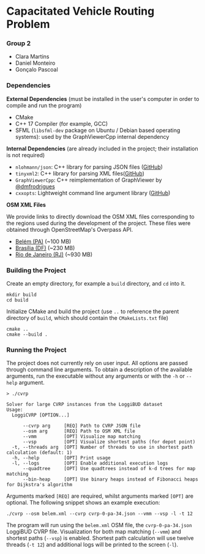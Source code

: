 # Capacitated Vehicle Routing Problem

### Group 2

- Clara Martins
- Daniel Monteiro
- Gonçalo Pascoal

### Dependencies

**External Dependencies** (must be installed in the user's computer in order to compile and run the program)

- CMake
- C++ 17 Compiler (for example, GCC)
- SFML (`libsfml-dev` package on Ubuntu / Debian based operating systems): used by the GraphViewerCpp internal dependency

**Internal Dependencies** (are already included in the project; their installation is not required)

- `nlohmann/json`: C++ library for parsing JSON files ([GitHub](https://github.com/nlohmann/json))
- `tinyxml2`: C++ library for parsing XML files([GitHub](https://github.com/leethomason/tinyxml2))
- `GraphViewerCpp`: C++ reimplementation of GraphViewer by [@dmfrodrigues](https://github.com/dmfrodrigues/GraphViewerCpp)
- `cxxopts`: Lightweight command line argument library ([GitHub](https://github.com/jarro2783/cxxopts))

**OSM XML Files**

We provide links to directly download the OSM XML files corresponding to the regions used during the development of the project. These files were obtained through OpenStreetMap's Overpass API.

- [Belém (PA)](https://mega.nz/file/WMBCEY6B#46JHWx_hywfucFZoM2lFKSRRkP7PvAAYoaUNpg2d_sI) (~100 MB)
- [Brasília (DF)](https://mega.nz/file/PRQGibbT#2hRCvpssBLAp9RTn_3q86SMqPZzgdpRTiv7RMP6XZxo) (~230 MB)
- [Rio de Janeiro (RJ)](https://mega.nz/file/uUpAgYbC#jiBGd9IWf76QUTGXi-SpG06OEJ8IHUirXnxfOTpe-x8) (~930 MB)

### Building the Project

Create an empty directory, for example a `build` directory, and `cd` into it.
```
mkdir build
cd build
```

Initialize CMake and build the project (use `..` to reference the parent directory of `build`, which should contain the `CMakeLists.txt` file)
```
cmake ..
cmake --build .
```

### Running the Project

The project does not currently rely on user input. All options are passed through command
line arguments. To obtain a description of the available arguments, run the executable without
any arguments or with the `-h` or `--help` argument.

```
> ./cvrp

Solver for large CVRP instances from the LoggiBUD dataset
Usage:
  LoggiCVRP [OPTION...]

      --cvrp arg     [REQ] Path to CVRP JSON file
      --osm arg      [REQ] Path to OSM XML file
      --vmm          [OPT] Visualize map matching
      --vsp          [OPT] Visualize shortest paths (for depot point)
  -t, --threads arg  [OPT] Number of threads to use in shortest path calculation (default: 1)
  -h, --help         [OPT] Print usage
  -l, --logs         [OPT] Enable additional execution logs
      --quadtree     [OPT] Use quadtrees instead of k-d trees for map matching
      --bin-heap     [OPT] Use binary heaps instead of Fibonacci heaps for Dijkstra's algorithm
```

Arguments marked `[REQ]` are required, whilst arguments marked `[OPT]` are optional. The following snippet shows an example execution:

```
./cvrp --osm belem.xml --cvrp cvrp-0-pa-34.json --vmm --vsp -l -t 12
```

The program will run using the `belem.xml` OSM file, the `cvrp-0-pa-34.json` LoggiBUD
CVRP file. Visualization for both map matching (`--vmm`) and shortest paths (`--vsp`) is enabled. Shortest path calculation will use twelve threads (`-t 12`) and additional logs
will be printed to the screen (`-l`).

